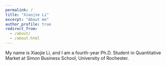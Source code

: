 ```yaml
---
permalink: /
title: "Xiaojie Li"
excerpt: "About me"
author_profile: true
redirect_from: 
  - /about/
  - /about.html
---
```



My name is Xiaojie Li, and I am a fourth-year Ph.D. Student in Quantitative Market at Simon Business School, University of Rochester.
